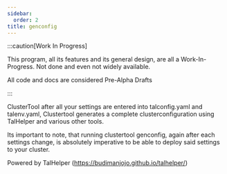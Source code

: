 ```yaml
---
sidebar:
  order: 2
title: genconfig
---
```


:::caution[Work In Progress]

This program, all its features and its general design, are all a Work-In-Progress.
Not done and even not widely available.

All code and docs are considered Pre-Alpha Drafts

:::

ClusterTool after all your settings are entered into talconfig.yaml and talenv.yaml, Clustertool generates a complete clusterconfiguration using TalHelper and various other tools.

Its important to note, that running clustertool genconfig, again after each settings change, is absolutely imperative to be able to deploy said settings to your cluster.

Powered by TalHelper (https://budimanjojo.github.io/talhelper/)